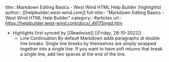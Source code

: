 title:: Markdown Editing Basics - West Wind HTML Help Builder (highlights)
author:: [[helpbuilder.west-wind.com]]
full-title:: "Markdown Editing Basics - West Wind HTML Help Builder"
category:: #articles
url:: https://helpbuilder.west-wind.com/docs/_4il175mgd.htm

- Highlights first synced by [[Readwise]] [[Friday, 28-10-2022]]
	- Line Continuation
	  By default Markdown adds paragraphs at double line breaks. Single line breaks by themselves are simply wrapped together into a single line. If you want to have soft returns that break a single line, add two spaces at the end of the line.